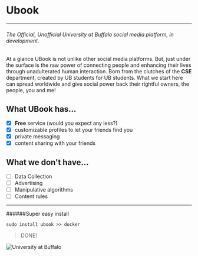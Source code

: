 # Ubook 
___

###### The Official, Unofficial University at Buffalo social media platform, in development.

At a glance UBook is not unlike other social media platforms. But, just under the surface is the raw power of
connecting people and enhancing their lives through unadulterated human interaction. Born from the clutches of the
**CSE** department, created by UB students for UB students. What we start here can spread worldwide and give social
power back their rightful owners, the people, you and me!

## What UBook has...
*[x] **Free** service (would you expect any less?)
*[x] customizable profiles to let your friends find you
*[x] private messaging
*[x] content sharing with your friends

## What we don't have...
*[ ] Data Collection
*[ ] Advertising
*[ ] Manipulative algorithms
*[ ] Content rules
___


######Super easy install
```$xslt
sudo install ubook >> docker
```

> DONE!


![University at Buffalo](http://www.buffalo.edu/content/www/brand/identity/university-logo-and-marks/jcr:content/par/image_13.img.209.auto.png/1460123040155.png)
